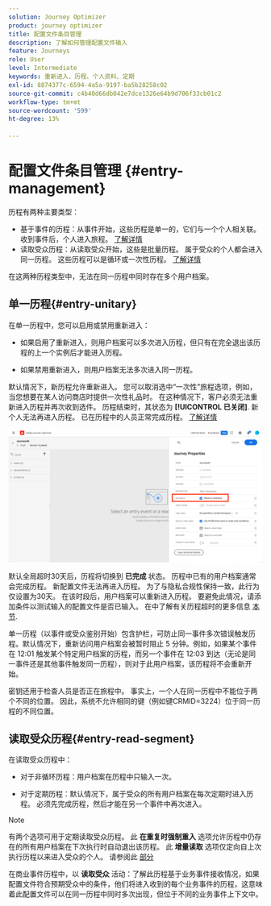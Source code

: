 ```yaml
---
solution: Journey Optimizer
product: journey optimizer
title: 配置文件条目管理
description: 了解如何管理配置文件输入
feature: Journeys
role: User
level: Intermediate
keywords: 重新进入、历程、个人资料、定期
exl-id: 8874377c-6594-4a5a-9197-ba5b28258c02
source-git-commit: c4b40d66db042e7dce1326e64b9d706f33cb01c2
workflow-type: tm+mt
source-wordcount: '599'
ht-degree: 13%

---
```



# 配置文件条目管理 {#entry-management}

历程有两种主要类型：

* 基于事件的历程：从事件开始，这些历程是单一的，它们与一个个人相关联。 收到事件后，个人进入旅程。 [了解详情](#entry-unitary)
* 读取受众历程：从读取受众开始，这些是批量历程。 属于受众的个人都会进入同一历程。 这些历程可以是循环或一次性历程。 [了解详情](#entry-read-segment)

在这两种历程类型中，无法在同一历程中同时存在多个用户档案。

## 单一历程{#entry-unitary}

在单一历程中，您可以启用或禁用重新进入：

* 如果启用了重新进入，则用户档案可以多次进入历程，但只有在完全退出该历程的上一个实例后才能进入历程。

* 如果禁用重新进入，则用户档案无法多次进入同一历程。

默认情况下，新历程允许重新进入。 您可以取消选中“一次性”旅程选项，例如，当您想要在某人访问商店时提供一次性礼品时。 在这种情况下，客户必须无法重新进入历程并再次收到选件。 历程结束时，其状态为 **[!UICONTROL 已关闭]**. 新个人无法再进入历程。 已在历程中的人员正常完成历程。 [了解详情](journey-gs.md#entrance)

![](assets/journey-re-entrance.png)

默认全局超时30天后，历程将切换到 **已完成** 状态。 历程中已有的用户档案通常会完成历程。 新配置文件无法再进入历程。 为了与隐私合规性保持一致，此行为仅设置为30天。 在该时段后，用户档案可以重新进入历程。 要避免此情况，请添加条件以测试输入的配置文件是否已输入。 在中了解有关历程超时的更多信息 [本节](journey-gs.md#global_timeout).

<!--
Due to the 30-day journey timeout, when journey re-entrance is not allowed, we cannot make sure the re-entrance blocking will work more than 30 days. Indeed, as we remove all information about persons who entered the journey 30 days after they enter, we cannot know the person entered previously, more than 30 days ago. -->

单一历程（以事件或受众鉴别开始）包含护栏，可防止同一事件多次错误触发历程。默认情况下，重新访问用户档案会被暂时阻止 5 分钟。例如，如果某个事件在 12:01 触发某个特定用户档案的历程，而另一个事件在 12:03 到达（无论是同一事件还是其他事件触发同一历程），则对于此用户档案，该历程将不会重新开始。

密钥还用于检查人员是否正在旅程中。 事实上，一个人在同一历程中不能位于两个不同的位置。 因此，系统不允许相同的键（例如键CRMID=3224）位于同一历程的不同位置。

## 读取受众历程{#entry-read-segment}

在读取受众历程中：

* 对于非循环历程：用户档案在历程中只输入一次。

* 对于定期历程：默认情况下，属于受众的所有用户档案在每次定期时进入历程。 必须先完成历程，然后才能在另一个事件中再次进入。

>[!NOTE]
>
>有两个选项可用于定期读取受众历程。 此 **在重复时强制重入** 选项允许历程中仍存在的所有用户档案在下次执行时自动退出该历程。 此 **增量读取** 选项仅定向自上次执行历程以来进入受众的个人。 请参阅此 [部分](../building-journeys/read-audience.md#configuring-segment-trigger-activity)

在商业事件历程中，以 **读取受众** 活动：了解此历程基于业务事件接收情况，如果配置文件符合预期受众中的条件，他们将进入收到的每个业务事件的历程，这意味着此配置文件可以在同一历程中同时多次出现，但位于不同的业务事件上下文中。